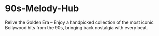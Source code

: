 # 90s-Melody-Hub
 Relive the Golden Era – Enjoy a handpicked collection of the most iconic Bollywood hits from the 90s, bringing back nostalgia with every beat.
